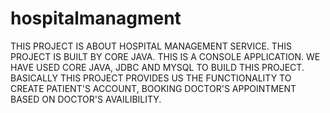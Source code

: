 # hospitalmanagment
THIS PROJECT IS ABOUT HOSPITAL MANAGEMENT SERVICE. THIS PROJECT IS BUILT BY CORE JAVA. THIS IS A CONSOLE APPLICATION. WE HAVE USED CORE JAVA, JDBC AND MYSQL TO BUILD THIS PROJECT. BASICALLY THIS PROJECT PROVIDES US THE FUNCTIONALITY TO CREATE PATIENT'S ACCOUNT, BOOKING DOCTOR'S APPOINTMENT BASED ON DOCTOR'S AVAILIBILITY.
